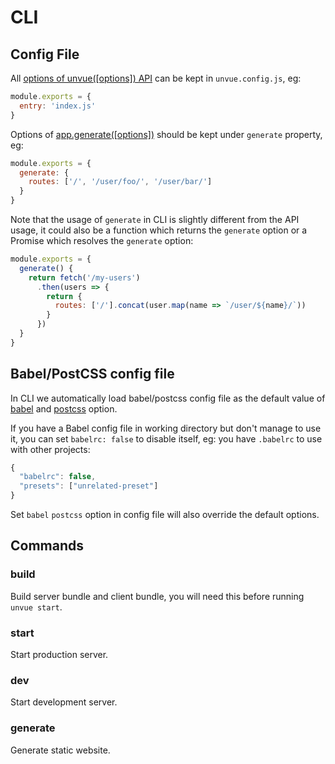 # CLI

## Config File

All [options of unvue([options]) API](/api#unvueoptions) can be kept in `unvue.config.js`, eg:

```js
module.exports = {
  entry: 'index.js'
}
```

Options of [app.generate([options])](/api#app-generateoptions) should be kept under `generate` property, eg:

```js
module.exports = {
  generate: {
    routes: ['/', '/user/foo/', '/user/bar/']
  }
}
```

Note that the usage of `generate` in CLI is slightly different from the API usage, it could also be a function which returns the `generate` option or a Promise which resolves the `generate` option:

```js
module.exports = {
  generate() {
    return fetch('/my-users')
      .then(users => {
        return {
          routes: ['/'].concat(user.map(name => `/user/${name}/`))
        }
      })
  }
}
```

## Babel/PostCSS config file

In CLI we automatically load babel/postcss config file as the default value of [babel](/api#babel) and [postcss](/api/postcss) option.

If you have a Babel config file in working directory but don't manage to use it, you can set `babelrc: false` to disable itself, eg: you have `.babelrc` to use with other projects:

```js
{
  "babelrc": false,
  "presets": ["unrelated-preset"]
}
```

Set `babel` `postcss` option in config file will also override the default options.

## Commands

### build

Build server bundle and client bundle, you will need this before running `unvue start`.

### start

Start production server.

### dev

Start development server.

### generate

Generate static website.

